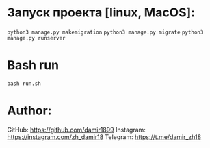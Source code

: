 # Запуск проекта [linux, MacOS]:
```python3 manage.py makemigration```
```python3 manage.py migrate```
```python3 manage.py runserver```

# Bash run
```bash run.sh```

# Author:
GitHub: https://github.com/damir1899
Instagram: https://instagram.com/zh_damir18
Telegram: https://t.me/damir_zh18